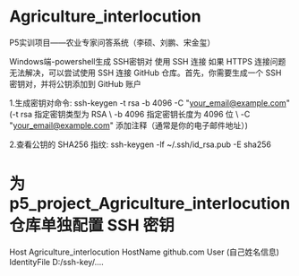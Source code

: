 # Agriculture_interlocution
P5实训项目——农业专家问答系统（李硕、刘鹏、宋金玺）

Windows端-powershell生成 SSH密钥对
使用 SSH 连接 如果 HTTPS 连接问题无法解决，可以尝试使用 SSH 连接 GitHub 仓库。首先，你需要生成一个 SSH 密钥对，并将公钥添加到 GitHub 账户

1.生成密钥对命令: ssh-keygen -t rsa -b 4096 -C "your_email@example.com"
(-t rsa 指定密钥类型为 RSA \ -b 4096 指定密钥长度为 4096 位 \ -C "your_email@example.com" 添加注释（通常是你的电子邮件地址）)

2.查看公钥的 SHA256 指纹: ssh-keygen -lf ~/.ssh/id_rsa.pub -E sha256

# 为 p5_project_Agriculture_interlocution 仓库单独配置 SSH 密钥
Host Agriculture_interlocution
  HostName github.com
  User (自己姓名信息)
  IdentityFile  D:/ssh-key/....